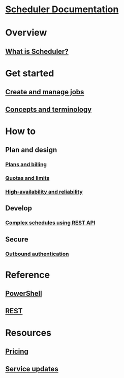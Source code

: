 # [Scheduler Documentation](index.md)

# Overview
## [What is Scheduler?](scheduler-intro.md)

# Get started
## [Create and manage jobs](scheduler-get-started-portal.md)
## [Concepts and terminology](scheduler-concepts-terms.md)

# How to
## Plan and design
### [Plans and billing](scheduler-plans-billing.md)
### [Quotas and limits](scheduler-limits-defaults-errors.md)
### [High-availability and reliability](scheduler-high-availability-reliability.md)

## Develop
### [Complex schedules using REST API](scheduler-advanced-complexity.md)


## Secure
### [Outbound authentication](scheduler-outbound-authentication.md)

# Reference
## [PowerShell](https://docs.microsoft.com/powershell/module/azurerm.scheduler)
## [REST](https://docs.microsoft.com/rest/api/scheduler)

# Resources
## [Pricing](https://www.azure.cn/pricing/details/scheduler/)
## [Service updates](https://www.azure.cn/what-is-new/)


